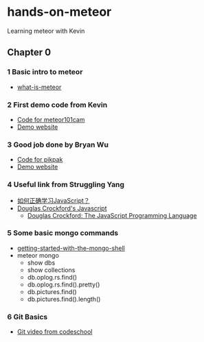 # hands-on-meteor
Learning meteor with Kevin

## Chapter 0
### 1 Basic intro to meteor
* [what-is-meteor](https://www.eventedmind.com/classes/getting-started-with-meteor/meteor-what-is-meteor)


### 2 First demo code from Kevin
* [Code for meteor101cam](https://github.com/kevingzhang/meteor101cam)
* [Demo website](http://kevin-meteor101.meteor.com)

### 3 Good job done by Bryan Wu
* [Code for pikpak](https://github.com/cooloney/pikpak)
* [Demo website](http://pikpak.meteor.com)

### 4 Useful link from Struggling Yang
* [如何正确学习JavaScript？](http://mp.weixin.qq.com/s?__biz=MzAxODE2MjM1MA==&mid=202171604&idx=1&sn=9ae7f65618495b7c21165695d8abf038&scene=1&key=79cf83ea5128c3e5ee2620ebba082c8c6b7d293fc1cc19db535b0c66b953dd98472798923a16d350f772d8b15546f71c&ascene=1&uin=ODU4OTAxMzIw&devicetype=webwx&version=70000001&pass_ticket=xqnxcKUynUck5%2B%2Bd3pQedeUlUsa0XKmD1OS4F1UU4zniLXQzMQaLNTmKdStSr0RB)
* [Douglas Crockford's Javascript](http://javascript.crockford.com/)
  - [Douglas Crockford: The JavaScript Programming Language](https://www.youtube.com/watch?v=v2ifWcnQs6M)

### 5 Some basic mongo commands 
* [getting-started-with-the-mongo-shell](http://docs.mongodb.org/v2.2/tutorial/getting-started-with-the-mongo-shell/)
* meteor mongo
  - show dbs
  - show collections
  - db.oplog.rs.find()
  - db.oplog.rs.find().pretty()
  - db.pictures.find()
  - db.pictures.find().length()

### 6 Git Basics 
* [Git video from codeschool](http://gitreal.codeschool.com/levels/1)
